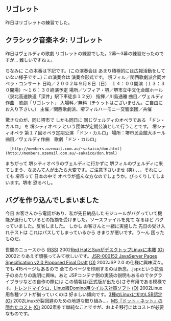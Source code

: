 ## リゴレット

昨日はリゴレットの練習でした。






## クラシック音楽ネタ: リゴレット


昨日はヴェルディの歌劇 リゴレットの練習でした。2幕～3幕の練習だったのですが…
難しいですねぇ。

ちなみに この本番は下記です。(この演奏会は あまり積極的には広報活動をしていない様子です…)
この演奏会は 演奏会形式です。
堺フィル／関西歌劇派合同オペラ・コンサート
      日時／２００２年９月８日（日）　１４：００開演（１３：３０開場）～１６：３０終演予定
        場所／ソフィア・堺／堺市立中文化会館ホール （泉北高速鉄道「深井」駅下車徒歩１２分）
        指揮／川島通雅
        曲目／ヴェルディ作曲　歌劇「リゴレット」
        入場料／無料（チケットはございません。ご自由にお入り下さい。）
        主催／関西歌劇派、堺フィルハーモニー交響楽団／共催
      
      

驚きなのが、同じ堺市で しかも同日に 同じヴェルディのオペラである 「ドン・カルロ」
を 堺シティオペラ という団体が定期公演として行うことです。
堺シティオペラ 第１７回オペラ定期公演 「ドン・カルロ」
      場所：堺市民会館大ホール
        曲目／ヴェルディ作曲　歌劇「ドン・カルロ」
      
      [http://members.ozemail.com.au/~sakaico/don.html](http://members.ozemail.com.au/~sakaico/don.html)

まちがって 堺シティオペラのヴェルディに行かずに 堺フィルのヴェルディに来てしまう、なあんて人が出たら大変です。ご注意下さいませ
(笑)
、、、それにしても 堺市って 日本の中で オペラが盛んな方なのでしょうか。びっくりしてしまいます。堺市
恐るべし。

## バグを作り込んでしまいました


今日 お客さんから電話があり、私が先日納品したモジュールがバグっていて機能が退行しているとの指摘を受けました。ソースファイルを見て
なるほど バグっていました。反省しました。
しかし お客さんと一緒に実施した 先日の受け入れテストは これはパスしてしまっているから
きまりが悪いです。う～ん 困ったものだ。



世間のニュースから ([RSS](ig020819-news.xml)) 2002[Red HatとSunがデスクトップLinuxに本腰](http://www.zdnet.co.jp/news/0208/17/nebt_23.html) [(O)](http://www.zdnet.co.jp/news/0208/17/nebt_23.html) 2002とりあえず頑張ってみて欲しいです。[JSR-000152 JavaServer Pages Specification v2.0 Proposed Final Draft](http://jcp.org/aboutJava/communityprocess/first/jsr152/index.html) [(O)](http://jcp.org/aboutJava/communityprocess/first/jsr152/index.html) 2002JSP 2.0 の仕様に興味深々。でも 415ページもあるので 全てのページを印刷するのは断念。.jspxという拡張子のあたりの説明に興味。あと JSPコンテナ側の実装の説明もあるのでタグライブラリなどの自作の際には この情報は(正式版が出たら)さぞ有用である模様です。[トレンドマイクロ、Linux版Domino用ウイルス対策ソフト](http://biztech.nikkeibp.co.jp/wcs/show/leaf?CID=onair/biztech/prom/201176) [(O)](http://biztech.nikkeibp.co.jp/wcs/show/leaf?CID=onair/biztech/prom/201176) 2002Linux用各種ソフトが揃っていくのは 好ましい傾向です。[3種のLinuxに初のLSB認定](http://www.zdnet.co.jp/news/0208/17/nebt_39.html) [(O)](http://www.zdnet.co.jp/news/0208/17/nebt_39.html) 2002Linux分裂回避のための地道な取り組み…。[MS『ドット・ネット』の隠れたコスト](http://japan.cnet.com/Enterprise/News/2002/Item/020624-3.html) [(O)](http://japan.cnet.com/Enterprise/News/2002/Item/020624-3.html) 2002素朴で単純なことですが、およそ移行にはコストが必要なものです。
